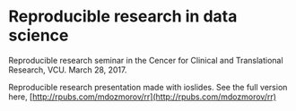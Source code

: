 # Reproducible research in data science

Reproducible research seminar in the Cencer for Clinical and Translational Research, VCU. March 28, 2017.

Reproducible research presentation made with ioslides. See the full version here, [http://rpubs.com/mdozmorov/rr](http://rpubs.com/mdozmorov/rr)

